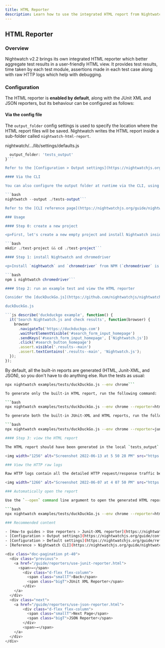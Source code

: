 ```yaml
---
title: HTML Reporter
description: Learn how to use the integrated HTML report from Nightwatch.
---
```


## HTML Reporter

### Overview

Nightwatch v2.2 brings its own integrated HTML reporter which better aggregate test results in a user-friendly HTML view. It provides test results, time taken by each test module, assertions made in each test case along with raw HTTP logs which help with debugging.

### Configuration

The HTML reporter is **enabled by default**, along with the JUnit XML and JSON reporters, but its behaviour can be configured as follows:

#### Via the config file

The `output_folder` config settings is used to specify the location where the HTML report files will be saved. Nightwatch writes the HTML report inside a sub-folder called `nightwatch-html-report`.

nightwatch/.../lib/settings/defaults.js

```js module.exports = {
  output_folder: 'tests_output'
}```

Refer to the [Configuration > Output settings](https://nightwatchjs.org/guide/configuration/customising-test-output.html) page for a complete list of test output related settings.

#### Via the CLI

You can also configure the output folder at runtime via the CLI, using the `--output` flag:

```bash
nightwatch --output ./tests-output```

Refer to the [CLI reference page](https://nightwatchjs.org/guide/nightwatch-cli/command-line-options.html) for a complete list of CLI flags that Nightwatch accepts.

### Usage

#### Step 0: create a new project

<p>First, let's create a new empty project and install Nightwatch inside it:</p>

```bash
mkdir ./test-project && cd ./test-project```

#### Step 1: install Nightwatch and chromedriver

<p>Install `nightwatch` and `chromedriver` from NPM (`chromedriver` is the W3C WebDriver implementation for running tests in the Google Chrome browser; make sure you have the latest Chrome browser installed on your machine):</p>

```bash
npm i nightwatch chromedriver```

#### Step 2: run an example test and view the HTML reporter

Consider the [duckDuckGo.js](https://github.com/nightwatchjs/nightwatch/blob/main/examples/tests/duckDuckGo.js) example test:

duckDuckGo.js

```js describe('duckduckgo example', function() {
  it('Search Nightwatch.js and check results', function(browser) {
    browser
      .navigateTo('https://duckduckgo.com')
      .waitForElementVisible('#search_form_input_homepage')
      .sendKeys('#search_form_input_homepage', ['Nightwatch.js'])
      .click('#search_button_homepage')
      .assert.visible('.results--main')
      .assert.textContains('.results--main', 'Nightwatch.js');
  });
});
```

By default, all the built-in reports are generated (HTML, Junit-XML, and JSON), so you don't have to do anything else. Run the tests as usual:

```bash
npx nightwatch examples/tests/duckDuckGo.js --env chrome```

To generate only the built-in HTML report, run the following command:

```bash
npx nightwatch examples/tests/duckDuckGo.js --env chrome --reporter=html```

To generate both the built-in JUnit-XML and HTML reports, run the following command (v2.2+):

```bash
npx nightwatch examples/tests/duckDuckGo.js --env chrome --reporter=junit --reporter=html```

#### Step 3: view the HTML report

The HTML report should have been generated in the local `tests_output` folder inside the current project directory. It will look something like this:

<img width="1256" alt="Screenshot 2022-06-13 at 5 50 28 PM" src="https://user-images.githubusercontent.com/28780767/173353290-72dc2dfc-ab33-4cf9-8271-7d67929fb821.png">

### View the HTTP raw logs

Raw HTTP logs contain all the detailed HTTP request/response traffic between Nightwatch and the Selenium/WebDriver and are included in the report by default for each test session:

<img width="1266" alt="Screenshot 2022-06-07 at 4 07 50 PM" src="https://user-images.githubusercontent.com/28780767/173038064-8c1d82f2-fe29-4c0b-99b4-2a13a734386a.png">

### Automatically open the report

Use the `--open` command line argument to open the generated HTML report generated in the default browser:

```bash
npx nightwatch examples/tests/duckDuckGo.js --env chrome --reporter=html --open```

### Recommended content

- [How-to guides > Use reporters > Junit-XML reporter](https://nightwatchjs.org/guide/reporters/use-junit-reporter.html)
- [Configuration > Output settings](https://nightwatchjs.org/guide/configuration/customising-test-output.html)
- [Configuration > Default settings](https://nightwatchjs.org/guide/reference/defaults.html)
- [Reference > Nightwatch CLI](https://nightwatchjs.org/guide/nightwatch-cli/command-line-options.html)

<div class="doc-pagination pt-40">
  <div class="previous">
    <a href="/guide/reporters/use-junit-reporter.html">
      <span>←</span>
        <div class="d-flex flex-column">
          <span class="smallT">Back</span>
          <span class="bigT">JUnit XML Reporter</span>
        </div>
    </a>
  </div>
  <div class="next">
    <a href="/guide/reporters/use-json-reporter.html">
        <div class="d-flex flex-column">
          <span class="smallT">Next Page</span>
          <span class="bigT">JSON Reporter</span>
        </div>
        <span>→</span>
    </a>
  </div>
</div>

